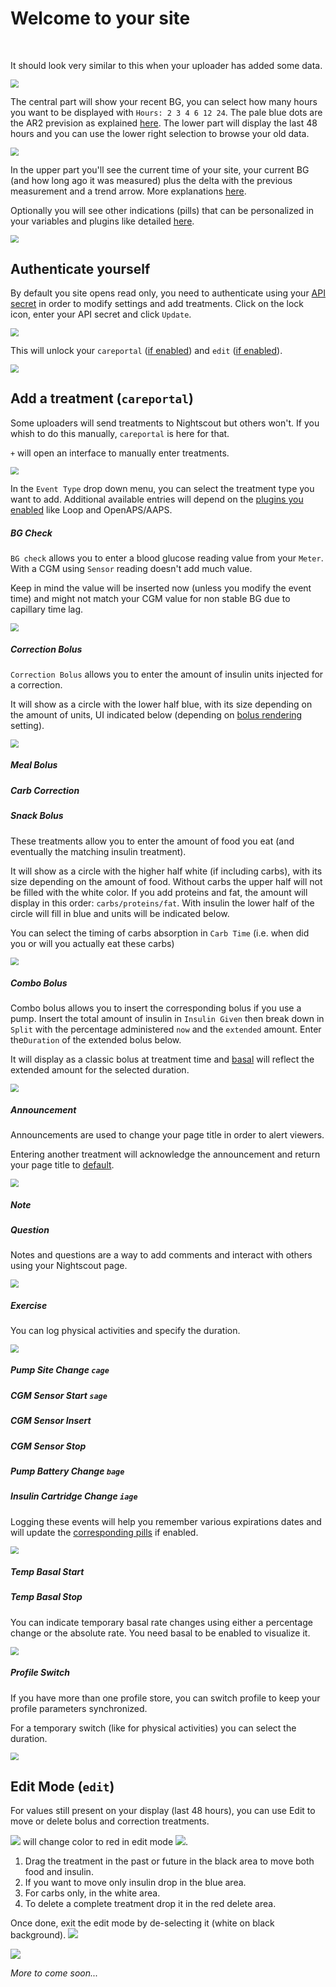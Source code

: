 # Welcome to your site

</br>

It should look very similar to this when your uploader has added some data.

<img src="..\img\UseNS00.png" style="zoom:80%;" />

</br>

The central part will show your recent BG, you can select how many hours you want to be displayed with `Hours: 2 3 4 6 12 24`.  The pale blue dots are the AR2 prevision as explained [here](../setup_variables/#ar2-ar2-forecasting). The lower part will display the last 48 hours and you can use the lower right selection to browse your old data.

<img src="..\img\UseNS01.png" style="zoom:80%;" />

</br>

In the upper part you'll see the current time of your site, your current BG (and how long ago it was measured) plus the delta with the previous measurement and a trend arrow. More explanations [here](../setup_variables/#default-plugins).

Optionally you will see other indications (pills) that can be personalized in your variables and plugins like detailed [here](../setup_variables/#plugins). 

<img src="..\img\UseNS03.png" style="zoom:80%;" />

</br>

## Authenticate yourself

By default you site opens read only, you need to authenticate using your [API secret](../../nightscout/setup_variables/#api_secret) in order to modify settings and add treatments. Click on the lock icon, enter your API secret and click `Update`.

<img src="..\img\UseNS04.png" style="zoom:80%;" />

This will unlock your `careportal` ([if enabled](../../nightscout/setup_variables/#careportal-careportal)) and `edit` ([if enabled](../../nightscout/setup_variables/#edit_mode-on)).

<img src="..\img\UseNS05.png" style="zoom:80%;" />

</br>

## Add a treatment (`careportal`)

Some uploaders will send treatments to Nightscout but others won't. If you whish to do this manually, `careportal` is here for that.

`+` will open an interface to manually enter treatments.

<img src="..\img\UseNS06.png" style="zoom:80%;" />

</br>

In the `Event Type` drop down menu, you can select the treatment type you want to add. Additional available entries will depend on the [plugins you enabled](../../nightscout/setup_variables/#advanced-plugins) like Loop and OpenAPS/AAPS.

##### BG Check

`BG check` allows you to enter a blood glucose reading value from your `Meter`. With a CGM using `Sensor` reading doesn't add much value.

Keep in mind the value will be inserted now (unless you modify the event time) and might not match your CGM value for non stable BG due to capillary time lag.

<img src="..\img\UseNS07.png" style="zoom:80%;" />

</br>

##### Correction Bolus

`Correction Bolus` allows you to enter the amount of insulin units injected for a correction.

It will show as a circle with the lower half blue, with its size depending on the amount of units, UI indicated below (depending on [bolus rendering](../../nightscout/setup_variables/#bolus_render_over-1) setting).

<img src="..\img\UseNS08.png" style="zoom:80%;" />

</br>

##### Meal Bolus

##### Carb Correction

##### Snack Bolus

These treatments allow you to enter the amount of food you eat (and eventually the matching insulin treatment).

It will show as a circle with the higher half white (if including carbs), with its size depending on the amount of food. Without carbs the upper half will not be filled with the white color. If you add proteins and fat, the amount will display in this order: `carbs/proteins/fat`. With insulin the lower half of the circle will fill in blue and units will be indicated below.

You can select the timing of carbs absorption in `Carb Time` (i.e. when did you or will you actually eat these carbs) 

<img src="..\img\UseNS09.png" style="zoom:80%;" />

</br>

##### Combo Bolus

Combo bolus allows you to insert the corresponding bolus if you use a pump. Insert the total amount of insulin in `Insulin Given` then break down in `Split` with the percentage administered `now` and the `extended` amount. Enter the`Duration` of the extended bolus below.

It will display as a classic bolus at treatment time and [basal](../../nightscout/setup_variables/#basal-basal-profile) will reflect the extended amount for the selected duration.

<img src="..\img\UseNS10.png" style="zoom:80%;" />

</br>

##### Announcement

Announcements are used to change your page title in order to alert viewers.

Entering another treatment will acknowledge the announcement and return your page title to [default](../../nightscout/setup_variables/#custom_title-nightscout). 

<img src="..\img\UseNS11.png" style="zoom:80%;" />

</br>

##### Note

##### Question

Notes and questions are a way to add comments and interact with others using your Nightscout page. 

<img src="..\img\UseNS12.png" style="zoom:80%;" />

</br>

##### Exercise

You can log physical activities and specify the duration. 

<img src="..\img\UseNS13.png" style="zoom:80%;" />

</br>

##### Pump Site Change `cage`

##### CGM Sensor Start `sage`

##### CGM Sensor Insert

##### CGM Sensor Stop

##### Pump Battery Change `bage`

##### Insulin Cartridge Change `iage`

Logging these events will help you remember various expirations dates and will update the [corresponding pills](../../nightscout/setup_variables/#cage-cannula-age-sage-sensor-age-iage-insulin-age-bage-battery-age) if enabled. 

<img src="..\img\UseNS14.png" style="zoom:80%;" />

</br>

##### Temp Basal Start

##### Temp Basal Stop

You can indicate temporary basal rate changes using either a percentage change or the absolute rate. You need basal to be enabled to visualize it.

<img src="..\img\UseNS15.png" style="zoom:80%;" />

</br>

##### Profile Switch

If you have more than one profile store, you can switch profile to keep your profile parameters synchronized.

For a temporary switch (like for physical activities) you can select the duration.

<img src="..\img\UseNS16.png" style="zoom:80%;" />

</br>

## Edit Mode (`edit`)

For values still present on your display (last 48 hours), you can use Edit to move or delete bolus and correction treatments.

<img src="..\img\UseNS17.png" /> will change color to red in edit mode <img src="..\img\UseNS18.png">.

1. Drag the treatment in the past or future in the black area to move both food and insulin.
2. If you want to move only insulin drop in the blue area. 
3. For carbs only, in the white area. 
4. To delete a complete treatment drop it in the red delete area.

Once done, exit the edit mode by de-selecting it (white on black background). <img src="..\img\UseNS17.png" /> 

<img src="..\img\UseNS19.png"/>

</br>

*More to come soon...*

